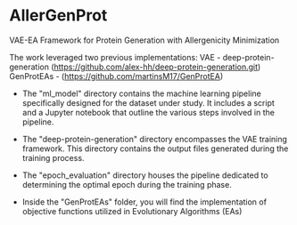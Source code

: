 # AllerGenProt
VAE-EA Framework for Protein Generation with Allergenicity Minimization

The work leveraged two previous implementations:
VAE - deep-protein-generation (https://github.com/alex-hh/deep-protein-generation.git)
GenProtEAs - (https://github.com/martinsM17/GenProtEA)


- The "ml_model" directory contains the machine learning pipeline specifically designed for the dataset under study. It includes a script and a Jupyter notebook that outline the various steps involved in the pipeline.

- The "deep-protein-generation" directory encompasses the VAE training framework. This directory contains the output files generated during the training process.

- The "epoch_evaluation" directory houses the pipeline dedicated to determining the optimal epoch during the training phase.

- Inside the "GenProtEAs" folder, you will find the implementation of objective functions utilized in Evolutionary Algorithms (EAs)

